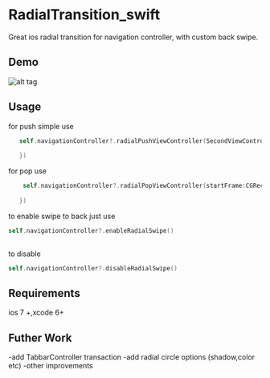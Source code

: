 RadialTransition_swift
=====================

Great ios radial transition for navigation controller, with custom back swipe.


Demo
----
![alt tag](https://raw.githubusercontent.com/apadalko/RadialTransition_objC/master/radilaDemo_long.gif)


Usage 
----

for push simple use
```  swift
   self.navigationController?.radialPushViewController(SecondViewController(nibName: "SecondViewController", bundle: nil),startFrame: CGRectMake(self.view.frame.size.width, 0, 0, 0),duration:0.9,transitionCompletion: { () -> Void in
   
   })
```
for pop  use
```  swift
    self.navigationController?.radialPopViewController(startFrame:CGRectMake(self.view.frame.size.width/2, self.view.frame.size.height, 0, 0),duration: 0.9,transitionCompletion: { () -> Void in
            
   })
```
to enable swipe to back just use
```  swift
self.navigationController?.enableRadialSwipe()
  
```
to disable
```  swift
self.navigationController?.disableRadialSwipe()
```
Requirements
---
ios 7 +,xcode 6+

Futher Work
---
-add TabbarController transaction
-add radial circle options (shadow,color etc)
-other improvements

